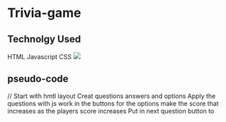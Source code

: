 # Trivia-game
## Technolgy Used
HTML
Javascript
CSS
<img src ='![Alt text](<Screenshot (1)-1.png>)'>
## pseudo-code
// Start with hmtl layout
Creat questions answers and options
Apply the questions with js
work in the buttons for the options
make the score that increases as the players score increases
Put in next question button to 